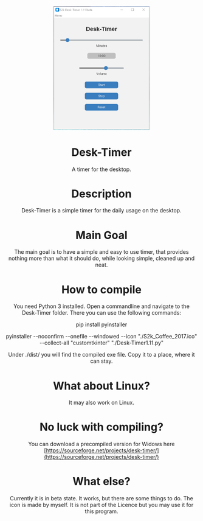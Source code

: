  <div align="center"><img src="./Screenshot_Desk-Timer_2023.png" alt="Screenshot_Desk-Timer_2023.png" width="50%"><div>
 
 # Desk-Timer
 A timer for the desktop.

# Description
 Desk-Timer is a simple timer for the daily usage on the desktop.

# Main Goal
 The main goal is to have a simple and easy to use timer, that provides nothing more than what it should do, while looking simple, cleaned up and neat.

# How to compile
 You need Python 3 installed. Open a commandline and navigate to the Desk-Timer folder. There you can use the following commands:
 
 pip install pyinstaller
 
 pyinstaller --noconfirm --onefile --windowed --icon "./S2k_Coffee_2017.ico" --collect-all "customtkinter"  "./Desk-Timer1.11.py"
 
 Under ./dist/ you will find the compiled exe file. Copy it to a place, where it can stay.
 
# What about Linux?
  It may also work on Linux.

# No luck with compiling?
 You can download a precompiled version for Widows here [https://sourceforge.net/projects/desk-timer/](https://sourceforge.net/projects/desk-timer/)

# What else?
 Currently it is in beta state. It works, but there are some things to do.
 The icon is made by myself. It is not part of the Licence but you may use it for this program.

